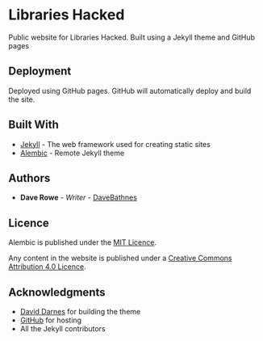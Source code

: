 # Libraries Hacked

Public website for Libraries Hacked. Built using a Jekyll theme and GitHub pages

## Deployment

Deployed using GitHub pages. GitHub will automatically deploy and build the site.

## Built With

- [Jekyll](https://jekyllrb.com/) - The web framework used for creating static sites
- [Alembic](https://github.com/daviddarnes/alembic) - Remote Jekyll theme

## Authors

- **Dave Rowe** - _Writer_ - [DaveBathnes](https://github.com/DaveBathnes)

## Licence

Alembic is published under the [MIT Licence](https://github.com/daviddarnes/alembic/blob/main/LICENSE).

Any content in the website is published under a [Creative Commons Attribution 4.0 Licence](https://creativecommons.org/licenses/by/4.0/).

## Acknowledgments

- [David Darnes](https://github.com/daviddarnes) for building the theme
- [GitHub](https://www.github.com) for hosting
- All the Jekyll contributors
